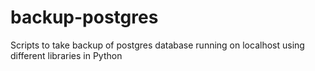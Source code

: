 # backup-postgres

Scripts to take backup of postgres database running on localhost using different libraries in Python
